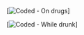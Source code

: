 [![Coded - On drugs](https://img.shields.io/static/v1?label=Coded&message=On+drugs&color=green&style=for-the-badge)]

[![Coded - While drunk](https://img.shields.io/badge/Coded-While_drunk-yellow?style=for-the-badge)]
